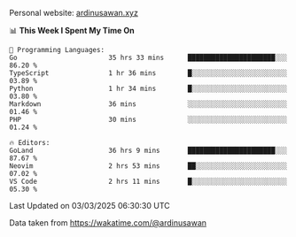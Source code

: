 Personal website: [ardinusawan.xyz](https://ardinusawan.xyz)

<!--START_SECTION:waka-->
📊 **This Week I Spent My Time On** 

```text
💬 Programming Languages: 
Go                       35 hrs 33 mins      ██████████████████████░░░   86.20 % 
TypeScript               1 hr 36 mins        █░░░░░░░░░░░░░░░░░░░░░░░░   03.89 % 
Python                   1 hr 34 mins        █░░░░░░░░░░░░░░░░░░░░░░░░   03.80 % 
Markdown                 36 mins             ░░░░░░░░░░░░░░░░░░░░░░░░░   01.46 % 
PHP                      30 mins             ░░░░░░░░░░░░░░░░░░░░░░░░░   01.24 % 

🔥 Editors: 
GoLand                   36 hrs 9 mins       ██████████████████████░░░   87.67 % 
Neovim                   2 hrs 53 mins       ██░░░░░░░░░░░░░░░░░░░░░░░   07.02 % 
VS Code                  2 hrs 11 mins       █░░░░░░░░░░░░░░░░░░░░░░░░   05.30 % 
```


 Last Updated on 03/03/2025 06:30:30 UTC
<!--END_SECTION:waka-->
Data taken from https://wakatime.com/@ardinusawan
